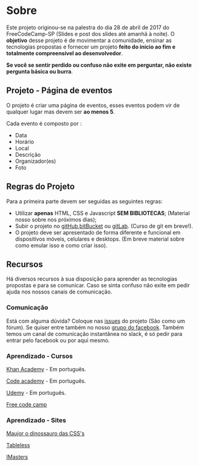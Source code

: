 # Sobre

Este projeto originou-se na palestra do dia 28 de abril de 2017 do FreeCodeCamp-SP (Slides e post dos slides até amanhã à noite).
O **objetivo** desse projeto é de movimentar a comunidade, ensinar as tecnologias propostas e fornecer um projeto **feito do início ao fim e totalmente compreensível ao desenvolvedor**.

**Se você se sentir perdido ou confuso não exite em perguntar, não existe pergunta básica ou burra**.

## Projeto - Página de eventos

O projeto é criar uma página de eventos, esses eventos podem vir de qualquer lugar mas devem ser **ao menos 5**.

Cada evento é composto por :

* Data
* Horário
* Local
* Descrição
* Organizador(es)
* Foto

## Regras do Projeto

Para a primeira parte devem ser seguidas as seguintes regras:

* Utilizar **apenas** HTML, CSS e Javascript **SEM BIBLIOTECAS**; (Material nosso sobre nos próximos dias);
* Subir o projeto no [gitHub](https://github.com/),[bitBucket](https://bitbucket.org/) ou [gitLab](https://gitlab.com). (Curso de git em breve!).
* O projeto deve ser apresentado de forma diferente e funcional em dispositivos móveis, celulares e desktops. (Em breve material sobre como emular isso e como criar isso).


## Recursos

Há diversos recursos à sua disposição para aprender as tecnologias propostas e para se comunicar. Caso se sinta confuso não exite em pedir ajuda nos nossos canais de comunicação.

### Comunicação

Está com alguma dúvida? Coloque nas [issues](https://github.com/FreeCodeCampSp/projeto1_2017/issues) do projeto (São como um fórum).
Se quiser entre também no nosso [grupo  do facebook](https://www.facebook.com/groups/free.code.camp.sao.paulo/).
Também temos um canal de comunicação instantânea no slack, é só pedir para entrar pelo facebook ou por aqui mesmo.

### Aprendizado - Cursos

[Khan Academy](https://pt.khanacademy.org/computing/computer-programming/html-css) - Em português.

[Code academy](https://www.codecademy.com/pt/learn) - Em português.

[Udemy](https://www.udemy.com/courses/) - Em português.

[Free code camp](https://www.freecodecamp.com/)

### Aprendizado - Sites

[Maujor o dinossauro das CSS's](http://www.maujor.com/)

[Tableless](https://tableless.com.br/)

[IMasters](https://imasters.com.br/)
